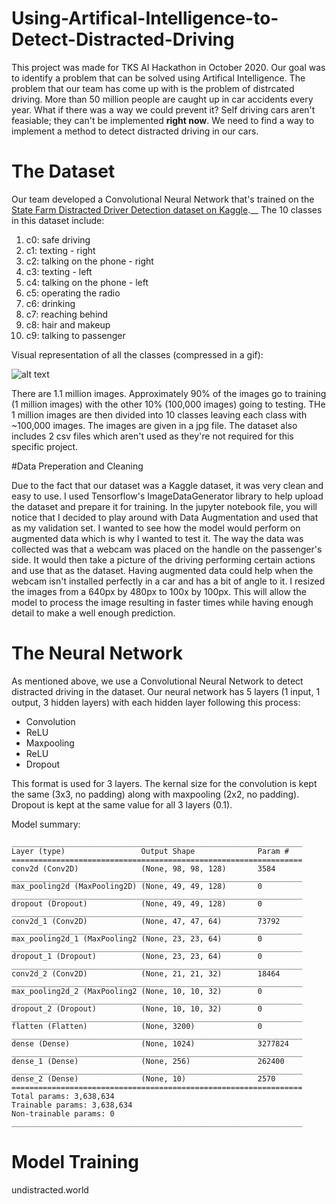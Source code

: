 # Using-Artifical-Intelligence-to-Detect-Distracted-Driving

This project was made for TKS AI Hackathon in October 2020. Our goal was to identify a problem that can be solved using Artifical Intelligence. The problem that our team has 
come up with is the problem of distrcated driving. More than 50 million people are caught up in car accidents every year. What if there was a way we could prevent it?
Self driving cars aren't feasiable; they can't be implemented **right now**. We need to find a way to implement a method to detect distracted driving in our cars.

# The Dataset

Our team developed a Convolutional Neural Network that's trained on the [State Farm Distracted Driver Detection dataset on Kaggle](https://www.kaggle.com/c/state-farm-distracted-driver-detection/data).__
The 10 classes in this dataset include:

1. c0: safe driving
2. c1: texting - right
3. c2: talking on the phone - right
4. c3: texting - left
5. c4: talking on the phone - left
6. c5: operating the radio
7. c6: drinking
8. c7: reaching behind
9. c8: hair and makeup
10. c9: talking to passenger

Visual representation of all the classes (compressed in a gif):

![alt text](https://storage.googleapis.com/kaggle-competitions/kaggle/5048/media/output_DEb8oT.gif)

There are 1.1 million images. Approximately 90% of the images go to training (1 million images) with the other 10% (100,000 images) going to testing. THe 1 million images are then
divided into 10 classes leaving each class with ~100,000 images. The images are given in a jpg file. The dataset also includes 2 csv files which aren't used as they're not required for this specific project.  

#Data Preperation and Cleaning

Due to the fact that our dataset was a Kaggle dataset, it was very clean and easy to use. I used Tensorflow's ImageDataGenerator library to help upload the dataset and prepare it for training. In the jupyter notebook file, you will notice that I decided to play around with Data Augmentation and used that as my validation set. I wanted to see how the model would perform on augmented data which is why I wanted to test it. 
The way the data was collected was that a webcam was placed on the handle on the passenger's side. It would then take a picture of the driving performing certain actions and use that as the dataset. Having augmented data could help when the webcam isn't installed perfectly in a car and has a bit of angle to it.
I resized the images from a 640px by 480px to 100x by 100px. This will allow the model to process the image resulting in faster times while having enough detail to make a well enough prediction. 

# The Neural Network

As mentioned above, we use a Convolutional Neural Network to detect distracted driving in the dataset. Our neural network has 5 layers (1 input, 1 output, 3 hidden layers) with each hidden layer following this process:

- Convolution
- ReLU
- Maxpooling
- ReLU
- Dropout

This format is used for 3 layers. The kernal size for the convolution is kept the same (3x3, no padding) along with maxpooling (2x2, no padding). Dropout is kept at the same value for all 3 layers (0.1). 

Model summary:

```
_________________________________________________________________
Layer (type)                 Output Shape              Param #   
=================================================================
conv2d (Conv2D)              (None, 98, 98, 128)       3584      
_________________________________________________________________
max_pooling2d (MaxPooling2D) (None, 49, 49, 128)       0         
_________________________________________________________________
dropout (Dropout)            (None, 49, 49, 128)       0         
_________________________________________________________________
conv2d_1 (Conv2D)            (None, 47, 47, 64)        73792     
_________________________________________________________________
max_pooling2d_1 (MaxPooling2 (None, 23, 23, 64)        0         
_________________________________________________________________
dropout_1 (Dropout)          (None, 23, 23, 64)        0         
_________________________________________________________________
conv2d_2 (Conv2D)            (None, 21, 21, 32)        18464     
_________________________________________________________________
max_pooling2d_2 (MaxPooling2 (None, 10, 10, 32)        0         
_________________________________________________________________
dropout_2 (Dropout)          (None, 10, 10, 32)        0         
_________________________________________________________________
flatten (Flatten)            (None, 3200)              0         
_________________________________________________________________
dense (Dense)                (None, 1024)              3277824   
_________________________________________________________________
dense_1 (Dense)              (None, 256)               262400    
_________________________________________________________________
dense_2 (Dense)              (None, 10)                2570      
=================================================================
Total params: 3,638,634
Trainable params: 3,638,634
Non-trainable params: 0
_________________________________________________________________
```

# Model Training

undistracted.world
